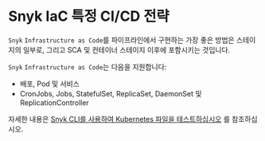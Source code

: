 # Snyk IaC 특정 CI/CD 전략

`Snyk` `Infrastructure as Code`를 파이프라인에서 구현하는 가장 좋은 방법은 스테이지의 일부로, 그리고 SCA 및 컨테이너 스테이지 이후에 포함시키는 것입니다.

`Snyk` `Infrastructure as Code`는 다음을 지원합니다:

* 배포, Pod 및 서비스
* CronJobs, Jobs, StatefulSet, ReplicaSet, DaemonSet 및 ReplicationController

자세한 내용은 [Snyk CLI를 사용하여 Kubernetes 파일을 테스트하십시오](https://docs.snyk.io/snyk-infrastructure-as-code/snyk-cli-for-infrastructure-as-code/test-your-kubernetes-files-with-our-cli-tool) 를 참조하십시오.
